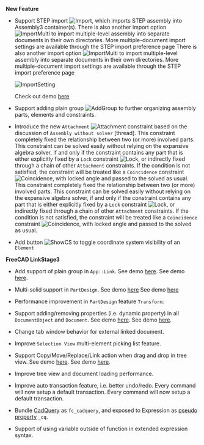 __New Feature__

* Support STEP import ![Import](../raw/master/freecad/asm3/Gui/Resources/icons/Assembly_Import.svg?sanitize=true), which imports STEP assembly into Assembly3 container(s). There is also another import option ![ImportMulti](../raw/master/freecad/asm3/Gui/Resources/icons/Assembly_ImportMulti.svg?sanitize=true) to import multiple-level assembly into separate documents in their own directories. More multiple-document import settings are available through the STEP import preference page There is also another import option ![ImportMulti](../raw/master/freecad/asm3/Gui/Resources/icons/Assembly_ImportMulti.svg?sanitize=true) to import multiple-level assembly into separate documents in their own directories. More multiple-document import settings are available through the STEP import preference page

  ![ImportSetting](images/import-settings.png)

  Check out demo [here](https://youtu.be/s4uZPmmaNCg)

* Support adding plain group ![AddGroup](../raw/master/freecad/asm3/Gui/Resources/icons/Assembly_New_Group.svg?sanitize=true) to further organizing assembly parts, elements and constraints.

* Introduce the new `Attachment` ![Attachment](../raw/master/freecad/asm3/Gui/Resources/icons/constraints/Assembly_ConstraintAttachment.svg?sanitize=true) constraint based on the discussion of `Assembly without solver` [thread]. This constraint completely fixed the relationship between two (or more) involved parts. This constraint can be solved easily without relying on the expansive algebra solver, if and only if the constraint contains any part that is either explicitly fixed by a `Lock` constraint ![Lock](../raw/master/freecad/asm3/Gui/Resources/icons/constraints/Assembly_ConstraintLock.svg?sanitize=true), or indirectly fixed through a chain of other `Attachment` constraints. If the condition is not satisfied, the constraint will be treated like a `Coincidence` constraint ![Coincidence](../raw/master/freecad/asm3/Gui/Resources/icons/constraints/Assembly_ConstraintCoincidence.svg?sanitize=true), with locked angle and passed to the solved as usual. This constraint completely fixed the relationship between two (or more) involved parts. This constraint can be solved easily without relying on the expansive algebra solver, if and only if the constraint contains any part that is either explicitly fixed by a `Lock` constraint ![Lock](../raw/master/freecad/asm3/Gui/Resources/icons/constraints/Assembly_ConstraintLock.svg?sanitize=true), or indirectly fixed through a chain of other `Attachment` constraints. If the condition is not satisfied, the constraint will be treated like a `Coincidence` constraint ![Coincidence](../raw/master/freecad/asm3/Gui/Resources/icons/constraints/Assembly_ConstraintCoincidence.svg?sanitize=true), with locked angle and passed to the solved as usual.

* Add button ![ShowCS](../raw/master/freecad/asm3/Gui/Resources/icons/Assembly_ShowElementCS.svg?sanitize=true) to toggle coordinate system visibility of an `Element`


__FreeCAD LinkStage3__

* Add support of plain group in `App::Link`. See demo [here](https://youtu.be/uEhlGxKmVfU). See demo [here](https://youtu.be/uEhlGxKmVfU).

* Multi-solid support in `PartDesign`. See demo [here](https://youtu.be/fH7h8pvAym8) See demo [here](https://youtu.be/fH7h8pvAym8)

* Performance improvement in `PartDesign` feature `Transform`.

* Support adding/removing properties (i.e. dynamic property) in all `DocumentObject` and `Document`. See demo [here](https://youtu.be/UCdJsQe-ZAI). See demo [here](https://youtu.be/UCdJsQe-ZAI).

* Change tab window behavior for external linked document.

* Improve `Selection View` multi-element picking list feature.

* Support Copy/Move/Replace/Link action when drag and drop in tree view. See demo [here](https://youtu.be/f1raOT4thEM). See demo [here](https://youtu.be/f1raOT4thEM).

* Improve tree view and document loading performance.

* Improve auto transaction feature, i.e. better undo/redo. Every command will now setup a default transaction. Every command will now setup a default transaction.

* Bundle [CadQuery](https://github.com/dcowden/cadquery) as `fc_cadquery`, and exposed to Expression as [pseudo property](Expression-and-Spreadsheet#user-content-pseudo-property) `_cq`.

* Support of using variable outside of function in extended expression syntax.

